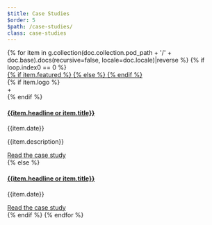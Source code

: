 ```yaml
---
$title: Case Studies
$order: 5
$path: /case-studies/
class: case-studies
---
```


<div class="card-container">
    {% for item in g.collection(doc.collection.pod_path + '/' + doc.base).docs(recursive=false, locale=doc.locale)|reverse %}
    {% if loop.index0 == 0 %}
    <div class="card wide">
        <div class="card__image">
        <a href="{{item.url.path}}">
        {% if item.featured %}
            <amp-img width="800" height="1371" layout="responsive" src="/static/img/{{item.featured}}">
        {% else %}
            <amp-img height="190" width="297" layout="responsive" src="/static/img/{{item.thumb}}">
        {% endif %}
        </a>
        </div>
        <div class="card__content">
        {% if item.logo %}
        <div class="logos">
          <div class="logo"></div>
          <amp-img layout="flex-item" src="/static/img/logo-blue.svg" width="66" height="28"></amp-img>
          <span>+</span>
          <amp-img layout="flex-item" src="/static/img/{{item.logo.src}}" width="{{item.logo.width}}" height="{{item.logo.height}}"></amp-img>
        </div>
        {% endif %}
        <a href="{{item.url.path}}"><h4 class="card__title">{{item.headline or item.title}}</h4></a>
        <p>{{item.date}}</p>
        <p>{{item.description}}</p>
        <div class="card__action">
        <a href="{{item.url.path}}">Read the case study</a>
        </div>
        </div>
    </div>
    {% else %}
    <div class="card">
        <div class="card__image">
        <a href="{{item.url.path}}"><amp-img height="614" width="1102" layout="responsive" src="/static/img/{{item.thumb}}"></a>
        </div>
        <div class="card__content">
        <a href="{{item.url.path}}"><h4 class="card__title">{{item.headline or item.title}}</h4></a>
        <p>{{item.date}}</p>
        </div>
        <div class="card__action">
        <a href="{{item.url.path}}">Read the case study</a>
        </div>
    </div>
    {% endif %}
    {% endfor %}
</div>